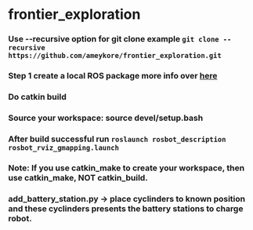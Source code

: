 # frontier_exploration
### Use --recursive option for git clone example ```git clone --recursive https://github.com/ameykore/frontier_exploration.git```
### Step 1 create a local ROS package more info over [here](https://wiki.ros.org/ROS/Tutorials/CreatingPackage)
### Do catkin build
### Source your workspace: source devel/setup.bash
### After build successful run  ``` roslaunch rosbot_description rosbot_rviz_gmapping.launch ```
### Note: If you use catkin_make to create your workspace, then use catkin_make, NOT catkin_build.

### add_battery_station.py -> place cyclinders to known position and these cyclinders presents the battery stations to charge robot. 
